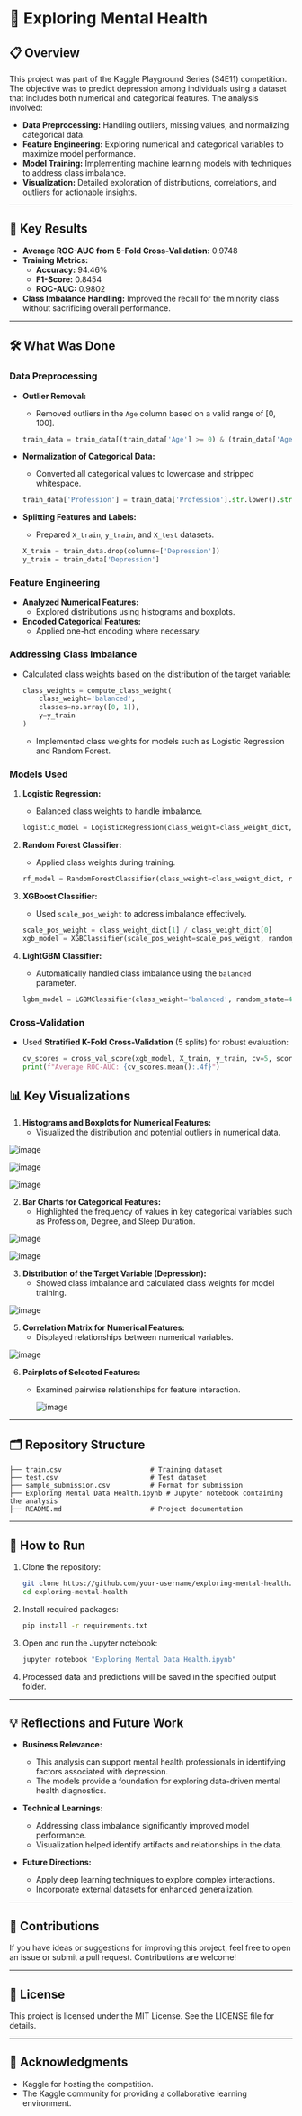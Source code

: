 # 🧠 Exploring Mental Health

## 📋 Overview
This project was part of the Kaggle Playground Series (S4E11) competition. The objective was to predict depression among individuals using a dataset that includes both numerical and categorical features. The analysis involved:

- **Data Preprocessing:** Handling outliers, missing values, and normalizing categorical data.
- **Feature Engineering:** Exploring numerical and categorical variables to maximize model performance.
- **Model Training:** Implementing machine learning models with techniques to address class imbalance.
- **Visualization:** Detailed exploration of distributions, correlations, and outliers for actionable insights.

---

## 🎯 Key Results

- **Average ROC-AUC from 5-Fold Cross-Validation:** 0.9748
- **Training Metrics:**
  - **Accuracy:** 94.46%
  - **F1-Score:** 0.8454
  - **ROC-AUC:** 0.9802
- **Class Imbalance Handling:** Improved the recall for the minority class without sacrificing overall performance.

---


## 🛠️ What Was Done

### Data Preprocessing
- **Outlier Removal:**
  - Removed outliers in the `Age` column based on a valid range of [0, 100].

  ```python
  train_data = train_data[(train_data['Age'] >= 0) & (train_data['Age'] <= 100)]
  ```

- **Normalization of Categorical Data:**
  - Converted all categorical values to lowercase and stripped whitespace.

  ```python
  train_data['Profession'] = train_data['Profession'].str.lower().str.strip()
  ```

- **Splitting Features and Labels:**
  - Prepared `X_train`, `y_train`, and `X_test` datasets.

  ```python
  X_train = train_data.drop(columns=['Depression'])
  y_train = train_data['Depression']
  ```

### Feature Engineering
- **Analyzed Numerical Features:**
  - Explored distributions using histograms and boxplots.
- **Encoded Categorical Features:**
  - Applied one-hot encoding where necessary.

### Addressing Class Imbalance
- Calculated class weights based on the distribution of the target variable:

  ```python
  class_weights = compute_class_weight(
      class_weight='balanced',
      classes=np.array([0, 1]),
      y=y_train
  )
  ```

  - Implemented class weights for models such as Logistic Regression and Random Forest.

### Models Used

1. **Logistic Regression:**
   - Balanced class weights to handle imbalance.

   ```python
   logistic_model = LogisticRegression(class_weight=class_weight_dict, random_state=42)
   ```

2. **Random Forest Classifier:**
   - Applied class weights during training.

   ```python
   rf_model = RandomForestClassifier(class_weight=class_weight_dict, random_state=42)
   ```

3. **XGBoost Classifier:**
   - Used `scale_pos_weight` to address imbalance effectively.

   ```python
   scale_pos_weight = class_weight_dict[1] / class_weight_dict[0]
   xgb_model = XGBClassifier(scale_pos_weight=scale_pos_weight, random_state=42)
   ```

4. **LightGBM Classifier:**
   - Automatically handled class imbalance using the `balanced` parameter.

   ```python
   lgbm_model = LGBMClassifier(class_weight='balanced', random_state=42)
   ```

### Cross-Validation
- Used **Stratified K-Fold Cross-Validation** (5 splits) for robust evaluation:

  ```python
  cv_scores = cross_val_score(xgb_model, X_train, y_train, cv=5, scoring='roc_auc')
  print(f"Average ROC-AUC: {cv_scores.mean():.4f}")
  ```


## 📊 Key Visualizations

1. **Histograms and Boxplots for Numerical Features:**
   - Visualized the distribution and potential outliers in numerical data.
     
![image](https://github.com/user-attachments/assets/429bb811-fe8a-4d76-9438-4c75b4d046cd)

![image](https://github.com/user-attachments/assets/9108fe3a-ae0a-41f0-ad60-480a6b121aaf)

![image](https://github.com/user-attachments/assets/6a0efd61-7282-47d5-8974-62e2d003b3c9)

  
2. **Bar Charts for Categorical Features:**
   - Highlighted the frequency of values in key categorical variables such as Profession, Degree, and Sleep Duration.

![image](https://github.com/user-attachments/assets/20d9e29d-b923-41b8-8a7e-d479a3fef4ad)

![image](https://github.com/user-attachments/assets/2c7cb3e8-def6-48b0-896b-d6f0068bc345)

    
3. **Distribution of the Target Variable (Depression):**
   - Showed class imbalance and calculated class weights for model training.
     
![image](https://github.com/user-attachments/assets/2c547db2-f8a6-4906-86e6-76d260d242fc)

  
5. **Correlation Matrix for Numerical Features:**
   - Displayed relationships between numerical variables.

![image](https://github.com/user-attachments/assets/5bb6c909-1451-4f52-8c16-6e896e0a72e9)


6. **Pairplots of Selected Features:**
   - Examined pairwise relationships for feature interaction.
  
     ![image](https://github.com/user-attachments/assets/859b080c-dd2c-4463-a904-f31307f9c50f)


---

## 🗂️ Repository Structure

```plaintext
├── train.csv                      # Training dataset
├── test.csv                       # Test dataset
├── sample_submission.csv          # Format for submission
├── Exploring Mental Data Health.ipynb # Jupyter notebook containing the analysis
├── README.md                      # Project documentation
```

---

## 🚀 How to Run

1. Clone the repository:

   ```bash
   git clone https://github.com/your-username/exploring-mental-health.git
   cd exploring-mental-health
   ```

2. Install required packages:

   ```bash
   pip install -r requirements.txt
   ```

3. Open and run the Jupyter notebook:

   ```bash
   jupyter notebook "Exploring Mental Data Health.ipynb"
   ```

4. Processed data and predictions will be saved in the specified output folder.

---

## 💡 Reflections and Future Work

- **Business Relevance:**
  - This analysis can support mental health professionals in identifying factors associated with depression.
  - The models provide a foundation for exploring data-driven mental health diagnostics.

- **Technical Learnings:**
  - Addressing class imbalance significantly improved model performance.
  - Visualization helped identify artifacts and relationships in the data.

- **Future Directions:**
  - Apply deep learning techniques to explore complex interactions.
  - Incorporate external datasets for enhanced generalization.

---

## 🤝 Contributions

If you have ideas or suggestions for improving this project, feel free to open an issue or submit a pull request. Contributions are welcome!

---

## 📜 License

This project is licensed under the MIT License. See the LICENSE file for details.

---

## 🙏 Acknowledgments

- Kaggle for hosting the competition.
- The Kaggle community for providing a collaborative learning environment.
